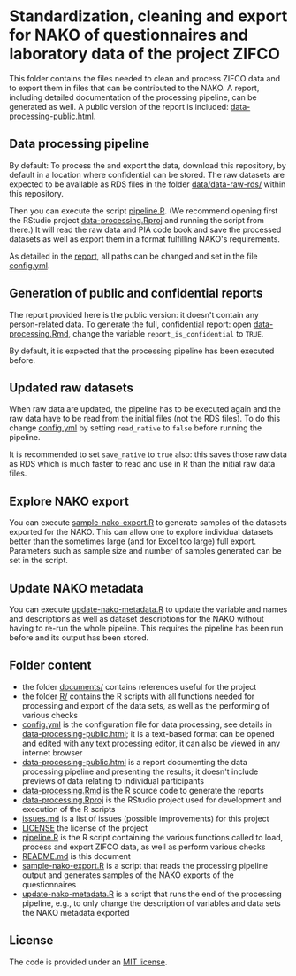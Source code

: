 # Standardization, cleaning and export for NAKO of questionnaires and laboratory data of the project ZIFCO

This folder contains the files needed to clean and process ZIFCO data and to export them in files that can be contributed to the NAKO. A report, including detailed documentation of the processing pipeline, can be generated as well. A public version of the report is included: [data-processing-public.html](data-processing-public.html).

## Data processing pipeline

By default: To process the and export the data, download this repository, by default in a location where confidential can be stored. The raw datasets are expected to be available as RDS files in the folder [data/data-raw-rds/](data/data-raw-rds/) within this repository. 

Then you can execute the script [pipeline.R](pipeline.R). (We recommend opening first the RStudio project [data-processing.Rproj](data-processing.Rproj) and running the script from there.) It will read the raw data and PIA code book and save the processed datasets as well as export them in a format fulfilling NAKO's requirements.

As detailed in the [report](data-processing-public.html), all paths can be changed and set in the file [config.yml](config.yml).

## Generation of public and confidential reports

The report provided here is the public version: it doesn't contain any person-related data. To generate the full, confidential report: open [data-processing.Rmd](data-processing.Rmd), change the variable 
`report_is_confidential` to `TRUE`.

By default, it is expected that the processing pipeline has been executed before.

## Updated raw datasets

When raw data are updated, the pipeline has to be executed again and the raw data have to be read from the initial files (not the RDS files). To do this change [config.yml](config.yml) by setting `read_native` to `false` before running the pipeline. 

It is recommended to set `save_native` to `true` also: this saves those raw data as RDS which is much faster to read and use in R than the initial raw data files.

## Explore NAKO export

You can execute [sample-nako-export.R](sample-nako-export.R) to generate samples of the datasets exported for the NAKO. This can allow one to explore individual datasets better than the sometimes large (and for Excel too large) full export. Parameters such as sample size and number of samples generated can be set in the script.

## Update NAKO metadata

You can execute [update-nako-metadata.R](update-nako-metadata.R) to update the variable and names and descriptions as well as dataset descriptions for the NAKO without having to re-run the whole pipeline. This requires the pipeline has been run before and its output has been stored.

## Folder content

- the folder [documents/](documents/) contains references useful for the project
- the folder [R/](R/) contains the R scripts with all functions needed for processing and export of the data sets, as well as the performing of various checks
- [config.yml](config.yml) is the configuration file for data processing, see details in [data-processing-public.html](data-processing-public.html); it is a text-based format can be opened and edited with any text processing editor, it can also be viewed in any internet browser
- [data-processing-public.html](data-processing-public.html) is a report documenting the data processing pipeline and presenting the results; it doesn't include previews of data relating to individual participants
- [data-processing.Rmd](data-processing.Rmd) is the R source code to generate the reports
- [data-processing.Rproj](data-processing.Rproj) is the RStudio project used for development and execution of the R scripts
- [issues.md](issues.md) is a list of issues (possible improvements) for this project
- [LICENSE](LICENSE) the license of the project
- [pipeline.R](pipeline.R) is the R script containing the various functions called to load, process and export ZIFCO data, as well as perform various checks
- [README.md](README.md) is this document
- [sample-nako-export.R](sample-nako-export.R) is a script that reads the processing pipeline output and generates samples of the NAKO exports of the questionnaires
- [update-nako-metadata.R](update-nako-metadata.R) is a script that runs the end of the processing pipeline, e.g., to only change the description of variables and data sets the NAKO metadata exported

## License

The code is provided under an [MIT license](LICENSE).
